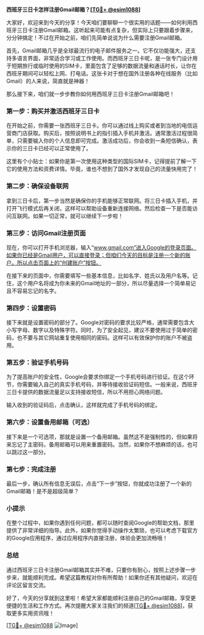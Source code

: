 **西班牙三日卡怎样注册Gmail邮箱？[[TG💪+ @esim1088](https://t.me/s/esim1088)]**

大家好，欢迎来到今天的分享！今天咱们要聊聊一个很实用的话题——如何利用西班牙三日卡注册Gmail邮箱。这听起来可能有点复杂，但实际上只要跟着步骤来，分分钟搞定！不过在开始之前，咱们先简单说说为什么需要注册Gmail邮箱。

首先，Gmail邮箱几乎是全球最流行的电子邮件服务之一。它不仅功能强大，还支持多语言界面，非常适合学习或工作使用。而西班牙三日卡呢，是一张专门设计用于短期旅行或临时使用的SIM卡，里面包含了足够的数据流量和通话时长，让你在西班牙期间可以轻松上网、打电话。这张卡对于想在国外注册各种在线服务（比如Gmail）的人来说，简直就是神器！

那么接下来，咱们就一步步教你如何用西班牙三日卡注册Gmail邮箱吧！

### 第一步：购买并激活西班牙三日卡

在开始之前，你需要一张西班牙三日卡。你可以通过线上购买或者到当地的电信运营商门店获取。购买后，按照说明书上的指引插入手机并激活。通常激活过程很简单，只需要输入你的个人信息即可完成。激活成功后，你会收到一条短信确认，表示你的三日卡已经可以正常使用了。

这里有个小贴士：如果你是第一次使用这种类型的国际SIM卡，记得提前了解一下它的使用方法和资费详情。毕竟，谁也不想到了国外才发现自己的流量快用完了！

### 第二步：确保设备联网

拿到三日卡后，第一步当然是确保你的手机能够正常联网。将三日卡插入手机，并打开飞行模式后再关闭，这样可以帮助设备重新连接网络。然后检查一下是否能访问互联网。如果一切正常，就可以继续下一步啦！

### 第三步：访问Gmail注册页面

现在，你可以打开手机浏览器，输入“www.gmail.com”进入Google的登录页面。如果你已经是Gmail用户，可以直接登录；但咱们今天的目标是注册一个新的账户。所以点击页面上的“创建账户”按钮。

在接下来的页面中，你需要填写一些基本信息，比如名字、姓氏以及用户名等。记住，这个用户名将成为你未来的Gmail地址的一部分，所以尽量选择一个简单易记且不容易忘记的名字。

### 第四步：设置密码

接下来就是设置密码的部分了。Google对密码的要求比较严格，通常需要包含大小写字母、数字以及特殊字符。同时，为了安全起见，建议不要使用过于简单的密码，也不要与其它网站重复使用相同的密码。这样可以有效保护你的账户不被盗用。

### 第五步：验证手机号码

为了提高账户的安全性，Google会要求你绑定一个手机号码进行验证。在这个环节，你需要输入自己的真实手机号码，并等待接收验证码短信。一般来说，西班牙三日卡提供的数据流量足以支持接收短信，所以不用担心网络问题。

输入收到的验证码后，点击确认，这样就完成了手机号码的绑定。

### 第六步：设置备用邮箱（可选）

接下来是一个可选项，那就是设置一个备用邮箱。虽然这不是强制性的，但如果将来忘记了主密码，备用邮箱可以用来重置密码。当然，如果你不想麻烦的话，也可以跳过这一部分。

### 第七步：完成注册

最后一步，确认所有信息无误后，点击“下一步”按钮，你就成功注册了一个新的Gmail邮箱！是不是超级简单？

### 小提示

在整个过程中，如果你遇到任何问题，都可以随时查阅Google的帮助文档，那里提供了非常详细的指导。此外，如果你觉得手动操作太繁琐，也可以考虑下载官方的Google应用程序，通过应用程序内直接注册，体验会更加流畅哦！

### 总结

通过西班牙三日卡注册Gmail邮箱其实并不难，只要你有耐心，按照上述步骤一步步来，就能顺利完成。希望这篇教程对你有所帮助！如果你还有其他疑问，欢迎在评论区留言交流。

好了，今天的分享就到这里啦！希望大家都能顺利注册自己的Gmail邮箱，享受更便捷的生活和工作方式。再次提醒大家关注我们的频道[[TG💪+ @esim1088](https://t.me/s/esim1088)]，获取更多实用资讯哦！

[[TG💪+ @esim1088](https://t.me/s/esim1088) ![Image](https://i.postimg.cc/4NQfJmqS/Snipaste-2025-05-13-00-14-12.png)]